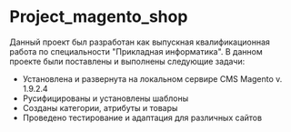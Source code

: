 # Project_magento_shop

Данный проект был разработан как выпускная квалификационная работа по специальности "Прикладная информатика".
В данном проекте были поставлены и выполнены следующие задачи:
- Установлена и развернута на локальном сервире CMS Magento v. 1.9.2.4
- Русифицированы и установлены шаблоны
- Созданы категории, атрибуты и товары
- Проведено тестирование и адаптация для различных сайтов